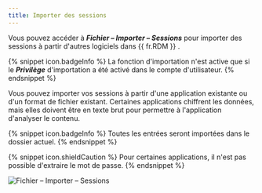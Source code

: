 ```yaml
---
title: Importer des sessions
---
```

Vous pouvez accéder à ***Fichier – Importer – Sessions*** pour importer des sessions à partir d'autres logiciels dans {{ fr.RDM }} . 

{% snippet icon.badgeInfo %} 
La fonction d'importation n'est active que si le ***Privilège*** d'importation a été activé dans le compte d'utilisateur. 
{% endsnippet %}
 
Vous pouvez importer vos sessions à partir d'une application existante ou d'un format de fichier existant. Certaines applications chiffrent les données, mais elles doivent être en texte brut pour permettre à l'application d'analyser le contenu. 

{% snippet icon.badgeInfo %} 
Toutes les entrées seront importées dans le dossier actuel. 
{% endsnippet %}
 
{% snippet icon.shieldCaution %} 
Pour certaines applications, il n'est pas possible d'extraire le mot de passe. 
{% endsnippet %}
 
![Fichier – Importer – Sessions](https://webdevolutions.azureedge.net/docs/fr/rdm/windows/clip10036.png) 
